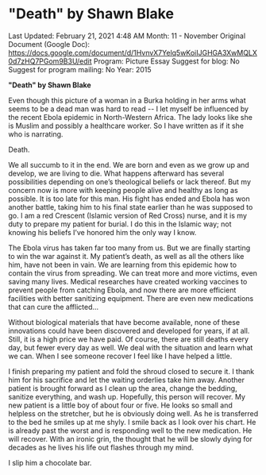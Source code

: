 # "Death" by Shawn Blake

Last Updated: February 21, 2021 4:48 AM
Month: 11 - November
Original Document (Google Doc): https://docs.google.com/document/d/1HvnvX7Yelq5wKoiIJGHGA3XwMQLX0d7zHQ7PGom9B3U/edit
Program: Picture Essay
Suggest for blog: No
Suggest for program mailing: No
Year: 2015

**"Death" by Shawn Blake**

Even though this picture of a woman in a Burka holding in her arms what seems to be a dead man was hard to read -- I let myself be influenced by the recent Ebola epidemic in North-Western Africa. The lady looks like she is Muslim and possibly a healthcare worker. So I have written as if it she who is narrating.

Death.

We all succumb to it in the end. We are born and even as we grow up and develop, we are living to die. What happens afterward has several possibilities depending on one’s theological beliefs or lack thereof. But my concern now is more with keeping people alive and healthy as long as possible. It is too late for this man. His fight has ended and Ebola has won another battle, taking him to his final state earlier than he was supposed to go. I am a red Crescent (Islamic version of Red Cross) nurse, and it is my duty to prepare my patient for burial. I do this in the Islamic way; not knowing his beliefs I’ve honored him the only way I know.

The Ebola virus has taken far too many from us. But we are finally starting to win the war against it. My patient’s death, as well as all the others like him, have not been in vain. We are learning from this epidemic how to contain the virus from spreading. We can treat more and more victims, even saving many lives. Medical researches have created working vaccines to prevent people from catching Ebola, and now there are more efficient facilities with better sanitizing equipment. There are even new medications that can cure the afflicted…

Without biological materials that have become available, none of these innovations could have been discovered and developed for years, if at all. Still, it is a high price we have paid. Of course, there are still deaths every day, but fewer every day as well. We deal with the situation and learn what we can. When I see someone recover I feel like I have helped a little.

I finish preparing my patient and fold the shroud closed to secure it. I thank him for his sacrifice and let the waiting orderlies take him away. Another patient is brought forward as I clean up the area, change the bedding, sanitize everything, and wash up. Hopefully, this person will recover. My new patient is a little boy of about four or five. He looks so small and helpless on the stretcher, but he is obviously doing well. As he is transferred to the bed he smiles up at me shyly. I smile back as I look over his chart. He is already past the worst and is responding well to the new medication. He will recover. With an ironic grin, the thought that he will be slowly dying for decades as he lives his life out flashes through my mind.

I slip him a chocolate bar.